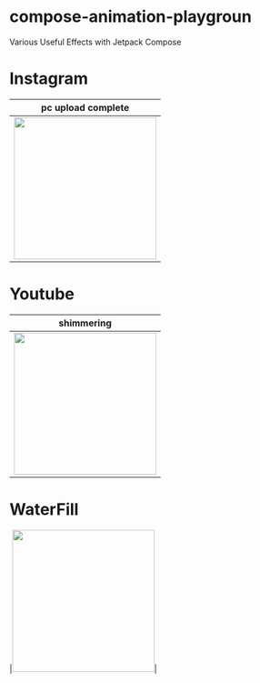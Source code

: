 # compose-animation-playgroun
Various Useful Effects  with Jetpack Compose

# Instagram
|pc upload complete|
|:--:|
|<img src = "https://github.com/user-attachments/assets/e9e452e5-3116-45b3-a701-6fbf08e9f463" width = "250">|



# Youtube
|shimmering|
|:--:|
|<img src = "https://github.com/user-attachments/assets/36522487-28a0-42e6-b3d0-86f6775fe997" width = "250">|


# WaterFill
|<img src = "https://github.com/user-attachments/assets/bb08c417-a2de-4dc6-a0a9-32e84d9ae0be" width = "250">|

